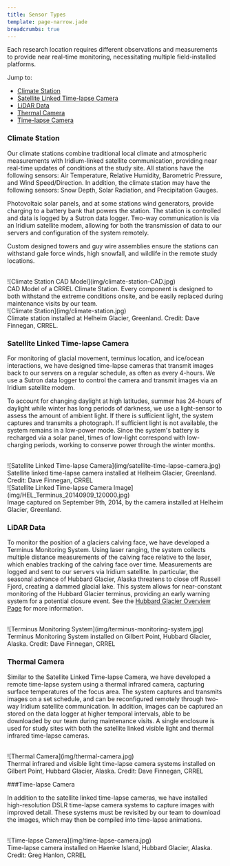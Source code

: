 ```yaml
---
title: Sensor Types
template: page-narrow.jade
breadcrumbs: true
---
```

Each research location requires different observations and measurements to provide near real-time monitoring, necessitating multiple field-installed platforms. 

Jump to:

- [Climate Station](sensor-types.html#climate-station)
- [Satellite Linked Time-lapse Camera](sensor-types.html#satellite-linked-time-lapse-camera)
- [LiDAR Data](sensor-types.html#lidar-data)
- [Thermal Camera](sensor-types.html#thermal-camera)
- [Time-lapse Camera](sensor-types.html#time-lapse-camera)

### Climate Station

Our climate stations combine traditional local climate and atmospheric measurements with Iridium-linked satellite communication, providing near real-time updates of conditions at the study site. All stations have the following sensors: Air Temperature, Relative Humidity, Barometric Pressure, and Wind Speed/Direction. In addition, the climate station may have the following sensors: Snow Depth, Solar Radiation, and Precipitation Gauges. 

Photovoltaic solar panels, and at some stations wind generators, provide charging to a battery bank that powers the station. The station is controlled and data is logged by a Sutron data logger. Two-way communication is via an Iridium satellite modem, allowing for both the transmission of data to our servers and configuration of the system remotely.

Custom designed towers and guy wire assemblies ensure the stations can withstand gale force winds, high snowfall, and wildlife in the remote study locations. 
  
<br>

<div class="row">
  <div class="col-md-8 col-md-offset-2">
  <div class="thumbnail tight">
    ![Climate Station CAD Model](img/climate-station-CAD.jpg)
    <div class="caption">
	CAD Model of a CRREL Climate Station. Every component is designed to both withstand the extreme conditions onsite, and be easily replaced during maintenance visits by our team.
    </div>
  </div>
  </div>
</div>
<div class="row">
  <div class="col-md-10 col-md-offset-1">
  <div class="thumbnail tight">
    ![Climate Station](img/climate-station.jpg)
    <div class="caption">
	Climate station installed at Helheim Glacier, Greenland. Credit: Dave Finnegan, CRREL.
    </div>
  </div>
  </div>
</div>

### Satellite Linked Time-lapse Camera

For monitoring of glacial movement, terminus location, and ice/ocean interactions, we have designed time-lapse cameras that transmit images back to our servers on a regular schedule, as often as every 4-hours. We use a Sutron data logger to control the camera and transmit images via an Iridium satellite modem. 

To account for changing daylight at high latitudes, summer has 24-hours of daylight while winter has long periods of darkness, we use a light-sensor to assess the amount of ambient light. If there is sufficient light, the system captures and transmits a photograph. If sufficient light is not available, the system remains in a low-power mode. Since the system's battery is recharged via a solar panel, times of low-light correspond with low-charging periods, working to conserve power through the winter months.

<br>

<div class="row">
  <div class="col-md-10 col-md-offset-1">
  <div class="thumbnail tight">
    ![Satellite Linked Time-lapse Camera](img/satellite-time-lapse-camera.jpg)
    <div class="caption">
	Satellite linked time-lapse camera installed at Helheim Glacier, Greenland. Credit: Dave Finnegan, CRREL
    </div>
  </div>
  </div>
</div>
<div class="row">
  <div class="col-md-10 col-md-offset-1">
  <div class="thumbnail tight">
    ![Satellite Linked Time-lapse Camera Image](img/HEL_Terminus_20140909_120000.jpg)
    <div class="caption">
	Image captured on September 9th, 2014, by the camera installed at Helheim Glacier, Greenland.
    </div>
  </div>
  </div>
</div>

### LiDAR Data

To monitor the position of a glaciers calving face, we have developed a Terminus Monitoring System. Using laser ranging, the system collects multiple distance measurements of the calving face relative to the laser, which enables tracking of the calving face over time. Measurements are logged and sent to our servers via Iridium satellite. In particular, the seasonal advance of Hubbard Glacier, Alaska threatens to close off Russell Fjord, creating a dammed glacial lake. This system allows for near-constant monitoring of the Hubbard Glacier terminus, providing an early warning system for a potential closure event. See the [Hubbard Glacier Overview Page](hubbard/overview.html) for more information.

<br>

<div class="row">
  <div class="col-md-10 col-md-offset-1">
  <div class="thumbnail tight">
    ![Terminus Monitoring System](img/terminus-monitoring-system.jpg)
    <div class="caption">
	Terminus Monitoring System installed on Gilbert Point, Hubbard Glacier, Alaska. Credit: Dave Finnegan, CRREL
    </div>
  </div>
  </div>
</div>

### Thermal Camera

Similar to the Satellite Linked Time-lapse Camera, we have developed a remote time-lapse system using a thermal infrared camera, capturing surface temperatures of the focus area. The system captures and transmits images on a set schedule, and can be reconfigured remotely through two-way Iridium satellite communication. In addition, images can be captured an stored on the data logger at higher temporal intervals, able to be downloaded by our team during maintenance visits. A single enclosure is used for study sites with both the satellite linked visible light and thermal infrared time-lapse cameras.

<br>

<div class="row">
  <div class="col-md-10 col-md-offset-1">
  <div class="thumbnail tight">
    ![Thermal Camera](img/thermal-camera.jpg)
    <div class="caption">
	Thermal infrared and visible light time-lapse camera systems installed on Gilbert Point, Hubbard Glacier, Alaska. Credit: Dave Finnegan, CRREL
    </div>
  </div>
  </div>
</div>

###Time-lapse Camera

In addition to the satellite linked time-lapse cameras, we have installed high-resolution DSLR time-lapse camera systems to capture images with improved detail. These systems must be revisited by our team to download the images, which may then be compiled into time-lapse animations.

<br>

<div class="row">
  <div class="col-md-10 col-md-offset-1">
  <div class="thumbnail tight">
    ![Time-lapse Camera](img/time-lapse-camera.jpg)
    <div class="caption">
	Time-lapse camera installed on Haenke Island, Hubbard Glacier, Alaska. Credit: Greg Hanlon, CRREL
    </div>
  </div>
  </div>
</div>
